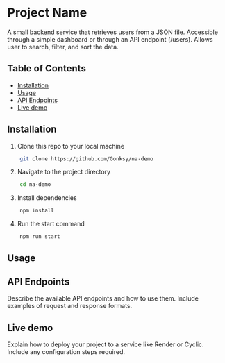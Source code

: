 # Project Name

A small backend service that retrieves users from a JSON file. Accessible through a simple dashboard or through an API endpoint (/users). Allows user to search, filter, and sort the data.

## Table of Contents

- [Installation](#installation)
- [Usage](#usage)
- [API Endpoints](#api-endpoints)
- [Live demo](#live-demo)

## Installation

1. Clone this repo to your local machine

```sh
    git clone https://github.com/Gonksy/na-demo
```

2. Navigate to the project directory

```sh
    cd na-demo
```

3. Install dependencies

```sh
    npm install
```

4. Run the start command

```sh
    npm run start
```

## Usage

## API Endpoints

Describe the available API endpoints and how to use them. Include examples of request and response formats.

## Live demo

Explain how to deploy your project to a service like Render or Cyclic. Include any configuration steps required.

```

```
